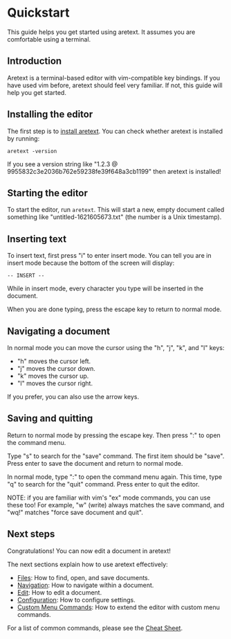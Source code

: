 Quickstart
==========

This guide helps you get started using aretext. It assumes you are comfortable using a terminal.

Introduction
------------

Aretext is a terminal-based editor with vim-compatible key bindings. If you have used vim before, aretext should feel very familiar. If not, this guide will help you get started.

Installing the editor
---------------------

The first step is to [install aretext](install.md). You can check whether aretext is installed by running:

```
aretext -version
```

If you see a version string like "1.2.3 @ 9955832c3e2036b762e59238fe39f648a3cb1199" then aretext is installed!

Starting the editor
-------------------

To start the editor, run `aretext`. This will start a new, empty document called something like "untitled-1621605673.txt" (the number is a Unix timestamp).

Inserting text
--------------

To insert text, first press "i" to enter insert mode. You can tell you are in insert mode because the bottom of the screen will display:

```
-- INSERT --
```

While in insert mode, every character you type will be inserted in the document.

When you are done typing, press the escape key to return to normal mode.

Navigating a document
---------------------

In normal mode you can move the cursor using the "h", "j", "k", and "l" keys:

-	"h" moves the cursor left.
-	"j" moves the cursor down.
-	"k" moves the cursor up.
-	"l" moves the cursor right.

If you prefer, you can also use the arrow keys.

Saving and quitting
-------------------

Return to normal mode by pressing the escape key. Then press ":" to open the command menu.

Type "s" to search for the "save" command. The first item should be "save". Press enter to save the document and return to normal mode.

In normal mode, type ":" to open the command menu again. This time, type "q" to search for the "quit" command. Press enter to quit the editor.

NOTE: if you are familiar with vim's "ex" mode commands, you can use these too! For example, "w" (write) always matches the save command, and "wq!" matches "force save document and quit".

Next steps
----------

Congratulations! You can now edit a document in aretext!

The next sections explain how to use aretext effectively:

-	[Files](files.md): How to find, open, and save documents.
-	[Navigation](navigation.md): How to navigate within a document.
-	[Edit](edit.md): How to edit a document.
-	[Configuration](configuration.md): How to configure settings.
-	[Custom Menu Commands](custom-menu-commands.md): How to extend the editor with custom menu commands.

For a list of common commands, please see the [Cheat Sheet](cheat-sheet.html).
